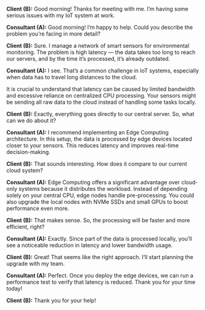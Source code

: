 **Client (B):** Good morning! Thanks for meeting with me. I’m having some serious issues with my IoT system at work.

**Consultant (A):** Good morning! I’m happy to help. Could you describe the problem you’re facing in more detail?

**Client (B):** Sure. I manage a network of smart sensors for environmental monitoring. The problem is high latency — the data takes too long to reach our servers, and by the time it’s processed, it’s already outdated.

**Consultant (A):** I see. That’s a common challenge in IoT systems, especially when data has to travel long distances to the cloud.

It is crucial to understand that latency can be caused by limited bandwidth and excessive reliance on centralized CPU processing. Your sensors might be sending all raw data to the cloud instead of handling some tasks locally.

**Client (B):** Exactly, everything goes directly to our central server. So, what can we do about it?

**Consultant (A):** I recommend implementing an Edge Computing architecture. In this setup, the data is processed by edge devices located closer to your sensors. This reduces latency and improves real-time decision-making.

**Client (B):** That sounds interesting. How does it compare to our current cloud system?

**Consultant (A):** Edge Computing offers a significant advantage over cloud-only systems because it distributes the workload. Instead of depending solely on your central CPU, edge nodes handle pre-processing. You could also upgrade the local nodes with NVMe SSDs and small GPUs to boost performance even more.

**Client (B):** That makes sense. So, the processing will be faster and more efficient, right?

**Consultant (A):** Exactly. Since part of the data is processed locally, you’ll see a noticeable reduction in latency and lower bandwidth usage.

**Client (B):** Great! That seems like the right approach. I’ll start planning the upgrade with my team.

**Consultant (A):** Perfect. Once you deploy the edge devices, we can run a performance test to verify that latency is reduced. Thank you for your time today!

**Client (B):** Thank you for your help!